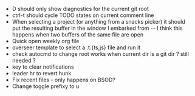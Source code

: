 - <leader>D should only show diagnostics for the current git root
- ctrl-t should cycle TODO states on current comment line
- When selecting a project (or anything from a snacks picker) it should put the
  resulting buffer in the window I embarked from -- I think this happens when
two buffers of the same file are open
- Quick open weekly org file
- overseer template to select a .t.{ts,js} file and run it
- check autocmd to change root works when current dir is a git dir ? still
needed ?
- key to clear notifications
- leader hr to revert hunk
- Fix recent files - only happens on BSOD?
- Change toggle prefixy to <leader>u
